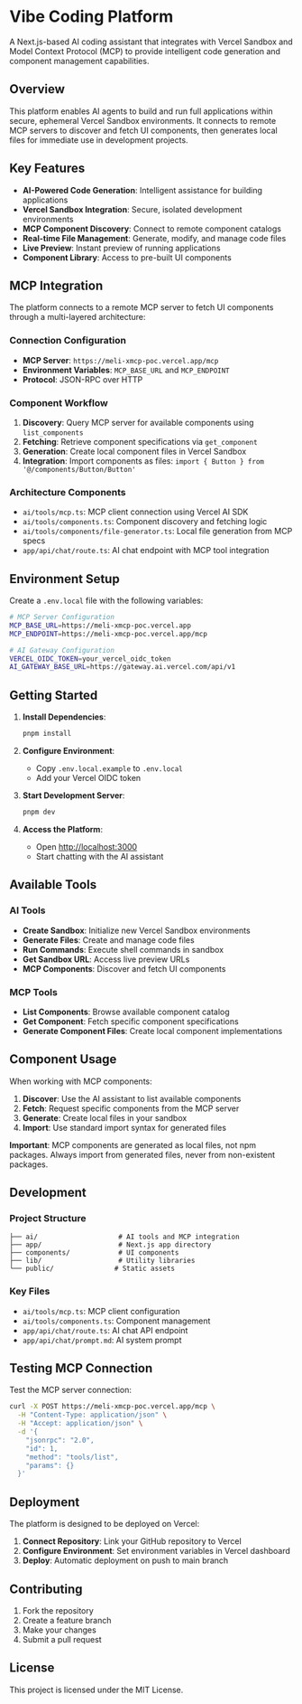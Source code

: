 # Vibe Coding Platform

A Next.js-based AI coding assistant that integrates with Vercel Sandbox and Model Context Protocol (MCP) to provide intelligent code generation and component management capabilities.

## Overview

This platform enables AI agents to build and run full applications within secure, ephemeral Vercel Sandbox environments. It connects to remote MCP servers to discover and fetch UI components, then generates local files for immediate use in development projects.

## Key Features

- **AI-Powered Code Generation**: Intelligent assistance for building applications
- **Vercel Sandbox Integration**: Secure, isolated development environments
- **MCP Component Discovery**: Connect to remote component catalogs
- **Real-time File Management**: Generate, modify, and manage code files
- **Live Preview**: Instant preview of running applications
- **Component Library**: Access to pre-built UI components

## MCP Integration

The platform connects to a remote MCP server to fetch UI components through a multi-layered architecture:

### Connection Configuration
- **MCP Server**: `https://meli-xmcp-poc.vercel.app/mcp`
- **Environment Variables**: `MCP_BASE_URL` and `MCP_ENDPOINT`
- **Protocol**: JSON-RPC over HTTP

### Component Workflow
1. **Discovery**: Query MCP server for available components using `list_components`
2. **Fetching**: Retrieve component specifications via `get_component`
3. **Generation**: Create local component files in Vercel Sandbox
4. **Integration**: Import components as files: `import { Button } from '@/components/Button/Button'`

### Architecture Components
- `ai/tools/mcp.ts`: MCP client connection using Vercel AI SDK
- `ai/tools/components.ts`: Component discovery and fetching logic
- `ai/tools/components/file-generator.ts`: Local file generation from MCP specs
- `app/api/chat/route.ts`: AI chat endpoint with MCP tool integration

## Environment Setup

Create a `.env.local` file with the following variables:

```bash
# MCP Server Configuration
MCP_BASE_URL=https://meli-xmcp-poc.vercel.app
MCP_ENDPOINT=https://meli-xmcp-poc.vercel.app/mcp

# AI Gateway Configuration
VERCEL_OIDC_TOKEN=your_vercel_oidc_token
AI_GATEWAY_BASE_URL=https://gateway.ai.vercel.com/api/v1
```

## Getting Started

1. **Install Dependencies**:
   ```bash
   pnpm install
   ```

2. **Configure Environment**:
   - Copy `.env.local.example` to `.env.local`
   - Add your Vercel OIDC token

3. **Start Development Server**:
   ```bash
   pnpm dev
   ```

4. **Access the Platform**:
   - Open [http://localhost:3000](http://localhost:3000)
   - Start chatting with the AI assistant

## Available Tools

### AI Tools
- **Create Sandbox**: Initialize new Vercel Sandbox environments
- **Generate Files**: Create and manage code files
- **Run Commands**: Execute shell commands in sandbox
- **Get Sandbox URL**: Access live preview URLs
- **MCP Components**: Discover and fetch UI components

### MCP Tools
- **List Components**: Browse available component catalog
- **Get Component**: Fetch specific component specifications
- **Generate Component Files**: Create local component implementations

## Component Usage

When working with MCP components:

1. **Discover**: Use the AI assistant to list available components
2. **Fetch**: Request specific components from the MCP server
3. **Generate**: Create local files in your sandbox
4. **Import**: Use standard import syntax for generated files

**Important**: MCP components are generated as local files, not npm packages. Always import from generated files, never from non-existent packages.

## Development

### Project Structure
```
├── ai/                    # AI tools and MCP integration
├── app/                   # Next.js app directory
├── components/            # UI components
├── lib/                   # Utility libraries
└── public/               # Static assets
```

### Key Files
- `ai/tools/mcp.ts`: MCP client configuration
- `ai/tools/components.ts`: Component management
- `app/api/chat/route.ts`: AI chat API endpoint
- `app/api/chat/prompt.md`: AI system prompt

## Testing MCP Connection

Test the MCP server connection:

```bash
curl -X POST https://meli-xmcp-poc.vercel.app/mcp \
  -H "Content-Type: application/json" \
  -H "Accept: application/json" \
  -d '{
    "jsonrpc": "2.0",
    "id": 1,
    "method": "tools/list",
    "params": {}
  }'
```

## Deployment

The platform is designed to be deployed on Vercel:

1. **Connect Repository**: Link your GitHub repository to Vercel
2. **Configure Environment**: Set environment variables in Vercel dashboard
3. **Deploy**: Automatic deployment on push to main branch

## Contributing

1. Fork the repository
2. Create a feature branch
3. Make your changes
4. Submit a pull request

## License

This project is licensed under the MIT License.